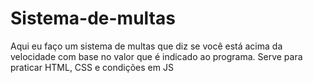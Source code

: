 # Sistema-de-multas
Aqui eu faço um sistema de multas que diz se você está acima da velocidade com base no valor que é indicado ao programa. Serve para praticar HTML, CSS e condições em JS

